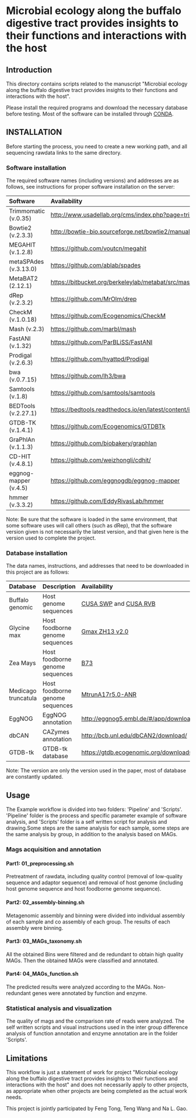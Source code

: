 # Microbial ecology along the buffalo digestive tract provides insights to their functions and interactions with the host

## Introduction

This directory contains scripts related to the manuscript "Microbial ecology along the buffalo digestive tract provides insights to their functions and interactions with the host".

Please install the required programs and download the necessary database before testing. Most of the software can be installed through [CONDA](https://www.anaconda.com/products/individual).

## INSTALLATION

Before starting the process, you need to create a new working path, and all sequencing rawdata links to the same directory.

### Software installation

The required software names (including versions) and addresses are as follows, see instructions for proper software installation on the server:

|Software|Availability|
|:--------|:-----------|
|Trimmomatic (v.0.35)|http://www.usadellab.org/cms/index.php?page=trimmomatic|
|Bowtie2 (v.2.3.3)|http://bowtie-bio.sourceforge.net/bowtie2/manual.shtml|
|MEGAHIT (v.1.2.8)|https://github.com/voutcn/megahit|
|metaSPAdes (v.3.13.0)|https://github.com/ablab/spades|
|MetaBAT2 (2.12.1)|https://bitbucket.org/berkeleylab/metabat/src/master/|
|dRep (v.2.3.2)|https://github.com/MrOlm/drep|
|CheckM (v.1.0.18)|https://github.com/Ecogenomics/CheckM|
|Mash (v.2.3)|https://github.com/marbl/mash|
|FastANI (v.1.32)|https://github.com/ParBLiSS/FastANI|
|Prodigal (v.2.6.3)|https://github.com/hyattpd/Prodigal|
|bwa (v.0.7.15)|https://github.com/lh3/bwa|
|Samtools (v.1.8)|https://github.com/samtools/samtools|
|BEDTools (v.2.27.1)|https://bedtools.readthedocs.io/en/latest/content/installation.html|
|GTDB-TK (v.1.4.1)|https://github.com/Ecogenomics/GTDBTk|
|GraPhlAn (v.1.1.3)|https://github.com/biobakery/graphlan|
|CD-HIT (v.4.8.1)|https://github.com/weizhongli/cdhit/|
|eggnog-mapper (v.4.5)|https://github.com/eggnogdb/eggnog-mapper|
|hmmer (v.3.3.2)|https://github.com/EddyRivasLab/hmmer|

Note: Be sure that the software is loaded in the same environment, that some software uses will call others (such as dRep), that the software version given is not necessarily the latest version, and that given here is the version used to complete the project.

### Database installation

The data names, instructions, and addresses that need to be downloaded in this project are as follows:

|Database|Description|Availability|
|:--------|:-----------|:------------|
|Buffalo genomic|Host genome sequences|[CUSA SWP](https://bigd.big.ac.cn/gwh/Assembly/262/show) and [CUSA RVB](https://bigd.big.ac.cn/gwh/Assembly/261/show)|
|Glycine max|Host foodborne genome sequences|[Gmax ZH13 v2.0](https://bigd.big.ac.cn/gwh/Assembly/652/show)|
|Zea Mays|Host foodborne genome sequences|[B73](https://www.ncbi.nlm.nih.gov/nuccore/LPUQ00000000)|
|Medicago truncatula|Host foodborne genome sequences|[MtrunA17r5.0-ANR](https://www.ncbi.nlm.nih.gov/assembly/GCF_003473485.1/)|
|EggNOG|EggNOG annotation|http://eggnog5.embl.de/#/app/downloads|
|dbCAN|CAZymes annotation|http://bcb.unl.edu/dbCAN2/download/|
|GTDB-tk|GTDB-tk database|https://gtdb.ecogenomic.org/downloads|

Note: The version are only the version used in the paper, most of database are constantly updated.

## Usage

The Example workflow is divided into two folders: 'Pipeline' and 'Scripts'. 'Pipeline' folder is the process and specific parameter example of software analysis, and 'Scripts' folder is a self written script for analysis and drawing.Some steps are the same analysis for each sample, some steps are the same analysis by group, in addition to the analysis based on MAGs.

### Mags acquisition and annotation

#### Part1: 01_preprocessing.sh

Pretreatment of rawdata, including quality control (removal of low-quality sequence and adaptor sequence) and removal of host genome (including host genome sequence and host foodborne genome sequence).

#### Part2: 02_assembly-binning.sh

Metagenomic assembly and binning were divided into individual assembly of each sample and co assembly of each group. The results of each assembly were binning.

#### Part3: 03_MAGs_taxonomy.sh

All the obtained Bins were filtered and de redundant to obtain high quality MAGs. Then the obtained MAGs were classified and annotated.

#### Part4: 04_MAGs_function.sh

The predicted results were analyzed according to the MAGs. Non-redundant genes were annotated by function and enzyme.

### Statistical analysis and visualization

The quality of mags and the comparison rate of reads were analyzed. The self written scripts and visual instructions used in the inter group difference analysis of function annotation and enzyme annotation are in the folder 'Scripts'.

## Limitations

This workflow is just a statement of work for project "Microbial ecology along the buffalo digestive tract provides insights to their functions and interactions with the host" and does not necessarily apply to other projects, as appropriate when other projects are being completed as the actual work needs.

This project is jointly participated by Feng Tong, Teng Wang and Na L. Gao.


